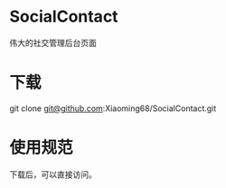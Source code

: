 # SocialContact

伟大的社交管理后台页面

# 下载

git clone git@github.com:Xiaoming68/SocialContact.git

# 使用规范

下载后，可以直接访问。
